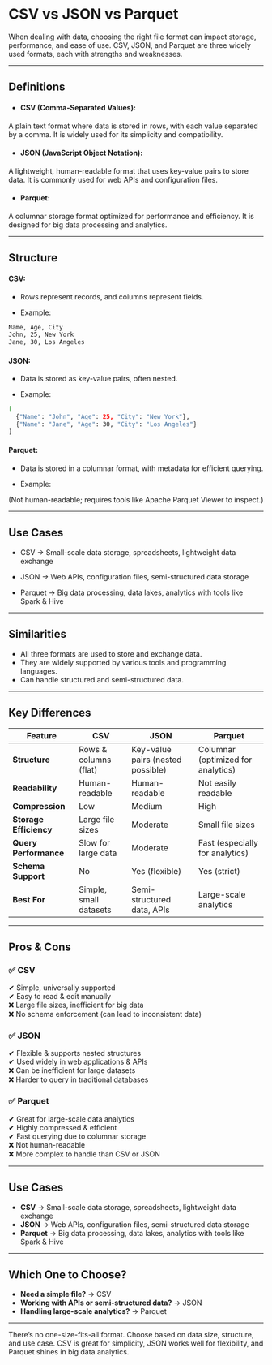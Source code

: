 
# CSV vs JSON vs Parquet


When dealing with data, choosing the right file format can impact storage, performance, and ease of use. CSV, JSON, and Parquet are three widely used formats, each with strengths and weaknesses.

---

##  Definitions

- #### CSV (Comma-Separated Values):

A plain text format where data is stored in rows, with each value separated by a comma. It is widely used for its simplicity and compatibility.

- #### JSON (JavaScript Object Notation):

A lightweight, human-readable format that uses key-value pairs to store data. It is commonly used for web APIs and configuration files.

- #### Parquet:

A columnar storage format optimized for performance and efficiency. It is designed for big data processing and analytics.

---

## Structure

#### CSV:

- Rows represent records, and columns represent fields.

- Example:

```bash
Name, Age, City
John, 25, New York
Jane, 30, Los Angeles
```

#### JSON:

- Data is stored as key-value pairs, often nested.

- Example:

```bash
[
  {"Name": "John", "Age": 25, "City": "New York"},
  {"Name": "Jane", "Age": 30, "City": "Los Angeles"}
]
```

#### Parquet:

- Data is stored in a columnar format, with metadata for efficient querying.

- Example:

(Not human-readable; requires tools like Apache Parquet Viewer to inspect.)

---

## Use Cases

- CSV → Small-scale data storage, spreadsheets, lightweight data exchange

- JSON → Web APIs, configuration files, semi-structured data storage

- Parquet → Big data processing, data lakes, analytics with tools like Spark & Hive

---

## Similarities

- All three formats are used to store and exchange data.
- They are widely supported by various tools and programming languages.
- Can handle structured and semi-structured data.

---

## Key Differences

| Feature        | CSV            | JSON           | Parquet        |
|---------------|---------------|---------------|---------------|
| **Structure** | Rows & columns (flat) | Key-value pairs (nested possible) | Columnar (optimized for analytics) |
| **Readability** | Human-readable | Human-readable | Not easily readable |
| **Compression** | Low | Medium | High |
| **Storage Efficiency** | Large file sizes | Moderate | Small file sizes |
| **Query Performance** | Slow for large data | Moderate | Fast (especially for analytics) |
| **Schema Support** | No | Yes (flexible) | Yes (strict) |
| **Best For** | Simple, small datasets | Semi-structured data, APIs | Large-scale analytics |

---

## Pros & Cons

### ✅ CSV

✔ Simple, universally supported  
✔ Easy to read & edit manually  
❌ Large file sizes, inefficient for big data  
❌ No schema enforcement (can lead to inconsistent data)  

### ✅ JSON

✔ Flexible & supports nested structures  
✔ Used widely in web applications & APIs  
❌ Can be inefficient for large datasets  
❌ Harder to query in traditional databases  

### ✅ Parquet

✔ Great for large-scale data analytics  
✔ Highly compressed & efficient  
✔ Fast querying due to columnar storage  
❌ Not human-readable  
❌ More complex to handle than CSV or JSON  

---

## Use Cases

- **CSV** → Small-scale data storage, spreadsheets, lightweight data exchange
- **JSON** → Web APIs, configuration files, semi-structured data storage
- **Parquet** → Big data processing, data lakes, analytics with tools like Spark & Hive

---

## Which One to Choose?

- **Need a simple file?** → CSV
- **Working with APIs or semi-structured data?** → JSON
- **Handling large-scale analytics?** → Parquet

---

There’s no one-size-fits-all format. Choose based on data size, structure, and use case. CSV is great for simplicity, JSON works well for flexibility, and Parquet shines in big data analytics.


